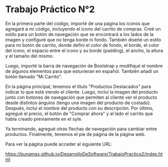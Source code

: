 # Trabajo Práctico N°2


En la primera parte del código, importé de una página los iconos que agregaré a mi código, incluyendo el icono del carrito de compras. Creé un estilo para un botón 
de navegación que se encontrará a los lados de la imagen y configuré que no tenga borde ni fondo. También diseñé un estilo para mi botón de carrito, donde definí 
el color de fondo, el borde, el color del icono, el espacio entre el icono y su borde (padding), el ancho, la altura y el tamaño del mismo.

Luego, importé la barra de navegación de Bootstrap y modifiqué el nombre de algunos elementos para que estuvieran en español. También añadí un botón llamado "Mi Carrito".

En la página principal, tenemos el título "Productos Destacados" para indicar lo que está viendo el cliente. Luego, incluí la imagen del producto junto con botones de
navegación que permiten al cliente ver el producto desde distintos ángulos (tengo una imagen del producto de costado). Después, incluí el nombre del producto con su
descripción. Por último, agregué el precio, el botón de "Comprar ahora" y al lado el carrito que había creado previamente en el syle.

Ya terminando, agregué otras flechas de navegación para cambiar entre productos. Finalmente, tenemos el pie de página de la página web.

Para ver la página puede acceder al siguiente URL:

https://bunamax.github.io/DesarrolloDeSoftware/TrabajoPractico2/index.html
